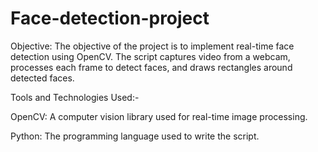 # Face-detection-project

Objective:
The objective of the project is to implement real-time face detection using OpenCV. The script captures video from a webcam, processes each frame to detect faces, and draws rectangles around detected faces.

Tools and Technologies Used:-

OpenCV: A computer vision library used for real-time image processing.

Python: The programming language used to write the script.
